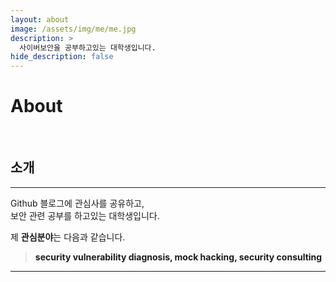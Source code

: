 ```yaml
---
layout: about
image: /assets/img/me/me.jpg
description: >
  사이버보안을 공부하고있는 대학생입니다.
hide_description: false
---
```


# About

<!--author-->

<br>

## 소개
---
Github 블로그에 관심사를 공유하고,  
보안 관련 공부를 하고있는 대학생입니다.


제 **관심분야**는 다음과 같습니다.

>   <a>__security vulnerability diagnosis, mock hacking, security consulting__</a>


<!--<div class="me">
    <div><img src= "/assets/me/cheetah1.jpg"></div>
    <div><img src= "/assets/me/cheetah2.jpg"></div>
    <<div><img src= "/assets/me/cheetah3.jpg"></div>
    <div><img src= "/assets/me/cheetah4.jpg"></div> 주석처리 추가하려면 풀어
</div> 사진 넣으려면 주석 풀고 사진경로 설정하면됨-->

  <!-- <script>
    $(document).ready(function(){
      $('.me').slick({autoplay : true});
    });
  </script> -->

---
